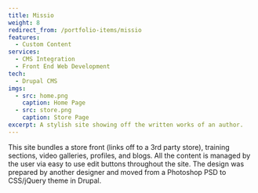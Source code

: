 ```yaml
---
title: Missio
weight: 8
redirect_from: /portfolio-items/missio
features:
  - Custom Content
services:
  - CMS Integration
  - Front End Web Development
tech:
  - Drupal CMS
imgs:
  - src: home.png
    caption: Home Page
  - src: store.png
    caption: Store Page
excerpt: A stylish site showing off the written works of an author.
---
```

This site bundles a store front (links off to a 3rd party store), training sections, video galleries, profiles, and blogs. All the content is managed by the user via easy to use edit buttons throughout the site. The design was prepared by another designer and moved from a Photoshop PSD to CSS/jQuery theme in Drupal.
